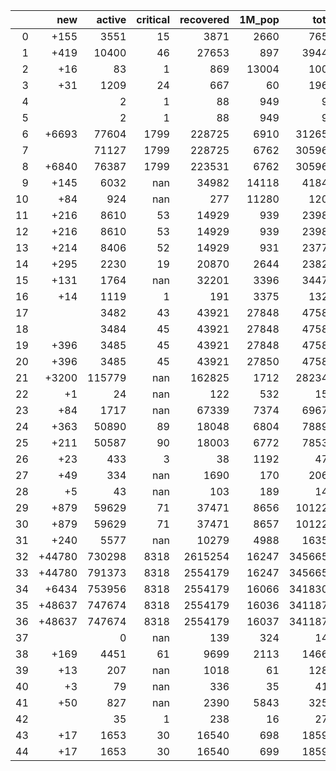 |    |    new |   active |   critical |   recovered |   1M_pop |   total |
|---:|-------:|---------:|-----------:|------------:|---------:|--------:|
|  0 |   +155 |     3551 |         15 |        3871 |     2660 |    7654 |
|  1 |   +419 |    10400 |         46 |       27653 |      897 |   39444 |
|  2 |    +16 |       83 |          1 |         869 |    13004 |    1005 |
|  3 |    +31 |     1209 |         24 |         667 |       60 |    1966 |
|  4 |        |        2 |          1 |          88 |      949 |      93 |
|  5 |        |        2 |          1 |          88 |      949 |      93 |
|  6 |  +6693 |    77604 |       1799 |      228725 |     6910 |  312659 |
|  7 |        |    71127 |       1799 |      228725 |     6762 |  305966 |
|  8 |  +6840 |    76387 |       1799 |      223531 |     6762 |  305966 |
|  9 |   +145 |     6032 |        nan |       34982 |    14118 |   41846 |
| 10 |    +84 |      924 |        nan |         277 |    11280 |    1205 |
| 11 |   +216 |     8610 |         53 |       14929 |      939 |   23989 |
| 12 |   +216 |     8610 |         53 |       14929 |      939 |   23989 |
| 13 |   +214 |     8406 |         52 |       14929 |      931 |   23773 |
| 14 |   +295 |     2230 |         19 |       20870 |     2644 |   23829 |
| 15 |   +131 |     1764 |        nan |       32201 |     3396 |   34474 |
| 16 |    +14 |     1119 |          1 |         191 |     3375 |    1329 |
| 17 |        |     3482 |         43 |       43921 |    27848 |   47581 |
| 18 |        |     3484 |         45 |       43921 |    27848 |   47581 |
| 19 |   +396 |     3485 |         45 |       43921 |    27848 |   47581 |
| 20 |   +396 |     3485 |         45 |       43921 |    27850 |   47581 |
| 21 |  +3200 |   115779 |        nan |      162825 |     1712 |  282344 |
| 22 |     +1 |       24 |        nan |         122 |      532 |     153 |
| 23 |    +84 |     1717 |        nan |       67339 |     7374 |   69673 |
| 24 |   +363 |    50890 |         89 |       18048 |     6804 |   78897 |
| 25 |   +211 |    50587 |         90 |       18003 |     6772 |   78534 |
| 26 |    +23 |      433 |          3 |          38 |     1192 |     475 |
| 27 |    +49 |      334 |        nan |        1690 |      170 |    2063 |
| 28 |     +5 |       43 |        nan |         103 |      189 |     146 |
| 29 |   +879 |    59629 |         71 |       37471 |     8656 |  101223 |
| 30 |   +879 |    59629 |         71 |       37471 |     8657 |  101223 |
| 31 |   +240 |     5577 |        nan |       10279 |     4988 |   16351 |
| 32 | +44780 |   730298 |       8318 |     2615254 |    16247 | 3456652 |
| 33 | +44780 |   791373 |       8318 |     2554179 |    16247 | 3456652 |
| 34 |  +6434 |   753956 |       8318 |     2554179 |    16066 | 3418306 |
| 35 | +48637 |   747674 |       8318 |     2554179 |    16036 | 3411872 |
| 36 | +48637 |   747674 |       8318 |     2554179 |    16037 | 3411872 |
| 37 |        |        0 |        nan |         139 |      324 |     142 |
| 38 |   +169 |     4451 |         61 |        9699 |     2113 |   14669 |
| 39 |    +13 |      207 |        nan |        1018 |       61 |    1280 |
| 40 |     +3 |       79 |        nan |         336 |       35 |     416 |
| 41 |    +50 |      827 |        nan |        2390 |     5843 |    3253 |
| 42 |        |       35 |          1 |         238 |       16 |     273 |
| 43 |    +17 |     1653 |         30 |       16540 |      698 |   18599 |
| 44 |    +17 |     1653 |         30 |       16540 |      699 |   18599 |
